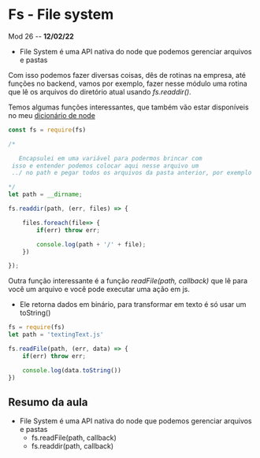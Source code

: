  # Fs - File system

Mod 26 -- **12/02/22**

* File System é uma API nativa do node que podemos gerenciar arquivos e pastas

Com isso podemos fazer diversas coisas, dês de rotinas na empresa, até funções no backend, vamos por exemplo, fazer nesse módulo uma rotina que lê os arquivos do diretório atual usando *fs.readdir()*.

Temos algumas funções interessantes, que também vão estar disponíveis no meu [dicionário de node](../dicionario.md)

~~~js
const fs = require(fs)

/* 

   Encapsulei em uma variável para podermos brincar com 
 isso e entender podemos colocar aqui nesse arquivo um
 ../ no path e pegar todos os arquivos da pasta anterior, por exemplo

*/
let path = __dirname;

fs.readdir(path, (err, files) => {

    files.foreach(file=> {
        if(err) throw err;

        console.log(path + '/' + file);
    })

});
~~~

Outra função interessante é a função *readFile(path, callback)* que lê para você um arquivo e você pode executar uma ação em js.

* Ele retorna dados em binário, para transformar em texto é só usar um toString()

~~~js
fs = require(fs)
let path = 'textingText.js'

fs.readFile(path, (err, data) => {
    if(err) throw err;

    console.log(data.toString())
})
~~~

## Resumo da aula

* File System é uma API nativa do node que podemos gerenciar arquivos e pastas
  * fs.readFile(path, callback)
  * fs.readdir(path, callback)
